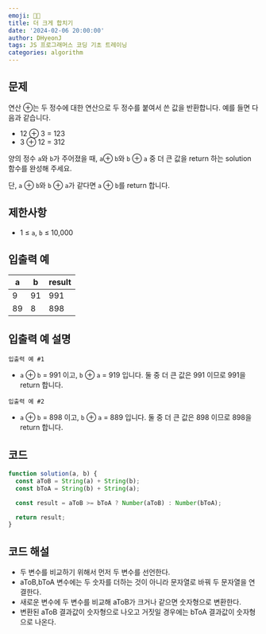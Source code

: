 ```yaml
---
emoji: 🧑‍💻
title: 더 크게 합치기
date: '2024-02-06 20:00:00'
author: DHyeonJ
tags: JS 프로그래머스 코딩 기초 트레이닝
categories: algorithm
---
```


## 문제

연산 ⊕는 두 정수에 대한 연산으로 두 정수를 붙여서 쓴 값을 반환합니다.
예를 들면 다음과 같습니다.

- 12 ⊕ 3 = 123
- 3 ⊕ 12 = 312

양의 정수 `a`와 `b`가 주어졌을 때, `a`⊕ `b`와 `b` ⊕ `a` 중 더 큰 값을 return 하는 solution 함수를 완성해 주세요.

단, `a` ⊕ `b`와 `b` ⊕ `a`가 같다면 `a` ⊕ `b`를 return 합니다.

## 제한사항

- 1 ≤ `a`, `b` ≤ 10,000

## 입출력 예

| a   | b   | result |
| --- | --- | ------ |
| 9   | 91  | 991    |
| 89  | 8   | 898    |

## 입출력 예 설명

`입출력 예 #1`

- `a` ⊕ `b` = 991 이고, `b` ⊕ `a` = 919 입니다. 둘 중 더 큰 값은 991 이므로 991을 return 합니다.

`입출력 예 #2`

- `a` ⊕ `b` = 898 이고, `b` ⊕ `a` = 889 입니다. 둘 중 더 큰 값은 898 이므로 898을 return 합니다.

## 코드

```js
function solution(a, b) {
  const aToB = String(a) + String(b);
  const bToA = String(b) + String(a);

  const result = aToB >= bToA ? Number(aToB) : Number(bToA);

  return result;
}
```

## 코드 해설

- 두 변수를 비교하기 위해서 먼저 두 변수를 선언한다.
- aToB,bToA 변수에는 두 숫자를 더하는 것이 아니라 문자열로 바꿔 두 문자열을 연결한다.
- 새로운 변수에 두 변수를 비교해 aToB가 크거나 같으면 숫자형으로 변환한다.
- 변환된 aToB 결과값이 숫자형으로 나오고 거짓일 경우에는 bToA 결과값이 숫자형으로 나온다.

```toc

```
